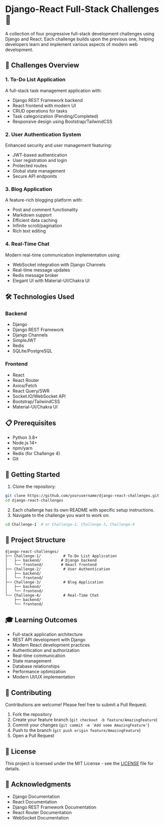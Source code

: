 # Django-React Full-Stack Challenges 🚀

A collection of four progressive full-stack development challenges using Django and React. Each challenge builds upon the previous one, helping developers learn and implement various aspects of modern web development.

## 🎯 Challenges Overview

### 1. To-Do List Application
A full-stack task management application with:
- Django REST Framework backend
- React frontend with modern UI
- CRUD operations for tasks
- Task categorization (Pending/Completed)
- Responsive design using Bootstrap/TailwindCSS

### 2. User Authentication System
Enhanced security and user management featuring:
- JWT-based authentication
- User registration and login
- Protected routes
- Global state management
- Secure API endpoints

### 3. Blog Application
A feature-rich blogging platform with:
- Post and comment functionality
- Markdown support
- Efficient data caching
- Infinite scroll/pagination
- Rich text editing

### 4. Real-Time Chat
Modern real-time communication implementation using:
- WebSocket integration with Django Channels
- Real-time message updates
- Redis message broker
- Elegant UI with Material-UI/Chakra UI

## 🛠️ Technologies Used

### Backend
- Django
- Django REST Framework
- Django Channels
- SimpleJWT
- Redis
- SQLite/PostgreSQL

### Frontend
- React
- React Router
- Axios/Fetch
- React Query/SWR
- Socket.IO/WebSocket API
- Bootstrap/TailwindCSS
- Material-UI/Chakra UI

## 📋 Prerequisites

- Python 3.8+
- Node.js 14+
- npm/yarn
- Redis (for Challenge 4)
- Git

## 🚀 Getting Started

1. Clone the repository:
```bash
git clone https://github.com/yourusername/django-react-challenges.git
cd django-react-challenges
```

2. Each challenge has its own README with specific setup instructions.
3. Navigate to the challenge you want to work on:
```bash
cd Challenge-1  # or Challenge-2, Challenge-3, Challenge-4
```

## 📁 Project Structure

```
django-react-challenges/
├── Challenge-1/          # To-Do List Application
│   ├── backend/         # Django backend
│   └── frontend/        # React frontend
├── Challenge-2/          # User Authentication
│   ├── backend/
│   └── frontend/
├── Challenge-3/          # Blog Application
│   ├── backend/
│   └── frontend/
└── Challenge-4/          # Real-Time Chat
    ├── backend/
    └── frontend/
```

## 🎓 Learning Outcomes

- Full-stack application architecture
- REST API development with Django
- Modern React development practices
- Authentication and authorization
- Real-time communication
- State management
- Database relationships
- Performance optimization
- Modern UI/UX implementation

## 🤝 Contributing

Contributions are welcome! Please feel free to submit a Pull Request.

1. Fork the repository
2. Create your feature branch (`git checkout -b feature/AmazingFeature`)
3. Commit your changes (`git commit -m 'Add some AmazingFeature'`)
4. Push to the branch (`git push origin feature/AmazingFeature`)
5. Open a Pull Request

## 📝 License

This project is licensed under the MIT License - see the [LICENSE](LICENSE) file for details.

## 👏 Acknowledgments

- Django Documentation
- React Documentation
- Django REST Framework Documentation
- React Router Documentation
- WebSocket Documentation 